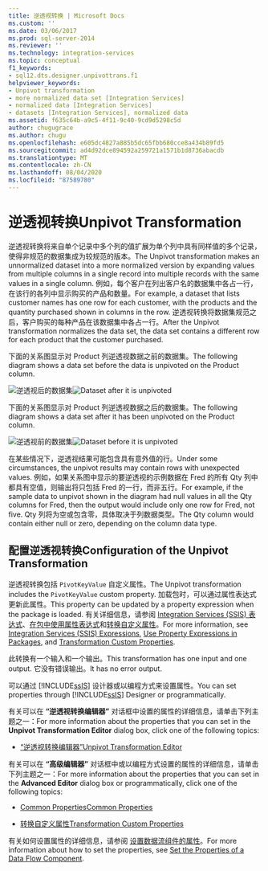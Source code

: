 ```yaml
---
title: 逆透视转换 | Microsoft Docs
ms.custom: ''
ms.date: 03/06/2017
ms.prod: sql-server-2014
ms.reviewer: ''
ms.technology: integration-services
ms.topic: conceptual
f1_keywords:
- sql12.dts.designer.unpivottrans.f1
helpviewer_keywords:
- Unpivot transformation
- more normalized data set [Integration Services]
- normalized data [Integration Services]
- datasets [Integration Services], normalized data
ms.assetid: f635c64b-a9c5-4f11-9c40-9cd9d5298c5d
author: chugugrace
ms.author: chugu
ms.openlocfilehash: e605dc4827a885b5dc65fbb680cce8a434b89fd5
ms.sourcegitcommit: ad4d92dce894592a259721a1571b1d8736abacdb
ms.translationtype: MT
ms.contentlocale: zh-CN
ms.lasthandoff: 08/04/2020
ms.locfileid: "87589780"
---
```

# <a name="unpivot-transformation"></a><span data-ttu-id="cb137-102">逆透视转换</span><span class="sxs-lookup"><span data-stu-id="cb137-102">Unpivot Transformation</span></span>
  <span data-ttu-id="cb137-103">逆透视转换将来自单个记录中多个列的值扩展为单个列中具有同样值的多个记录，使得非规范的数据集成为较规范的版本。</span><span class="sxs-lookup"><span data-stu-id="cb137-103">The Unpivot transformation makes an unnormalized dataset into a more normalized version by expanding values from multiple columns in a single record into multiple records with the same values in a single column.</span></span> <span data-ttu-id="cb137-104">例如，每个客户在列出客户名的数据集中各占一行，在该行的各列中显示购买的产品和数量。</span><span class="sxs-lookup"><span data-stu-id="cb137-104">For example, a dataset that lists customer names has one row for each customer, with the products and the quantity purchased shown in columns in the row.</span></span> <span data-ttu-id="cb137-105">逆透视转换将数据集规范之后，客户购买的每种产品在该数据集中各占一行。</span><span class="sxs-lookup"><span data-stu-id="cb137-105">After the Unpivot transformation normalizes the data set, the data set contains a different row for each product that the customer purchased.</span></span>  
  
 <span data-ttu-id="cb137-106">下面的关系图显示对 Product 列逆透视数据之前的数据集。</span><span class="sxs-lookup"><span data-stu-id="cb137-106">The following diagram shows a data set before the data is unpivoted on the Product column.</span></span>  
  
 <span data-ttu-id="cb137-107">![逆透视后的数据集](../../media/mw-dts-18.gif "逆透视后的数据集")</span><span class="sxs-lookup"><span data-stu-id="cb137-107">![Dataset after it is unpivoted](../../media/mw-dts-18.gif "Dataset after it is unpivoted")</span></span>  
  
 <span data-ttu-id="cb137-108">下面的关系图显示对 Product 列逆透视数据之后的数据集。</span><span class="sxs-lookup"><span data-stu-id="cb137-108">The following diagram shows a data set after it has been unpivoted on the Product column.</span></span>  
  
 <span data-ttu-id="cb137-109">![逆透视前的数据集](../../media/mw-dts-17.gif "逆透视前的数据集")</span><span class="sxs-lookup"><span data-stu-id="cb137-109">![Dataset before it is unpivoted](../../media/mw-dts-17.gif "Dataset before it is unpivoted")</span></span>  
  
 <span data-ttu-id="cb137-110">在某些情况下，逆透视结果可能包含具有意外值的行。</span><span class="sxs-lookup"><span data-stu-id="cb137-110">Under some circumstances, the unpivot results may contain rows with unexpected values.</span></span> <span data-ttu-id="cb137-111">例如，如果关系图中显示的要逆透视的示例数据在 Fred 的所有 Qty 列中都具有空值，则输出将只包括 Fred 的一行，而非五行。</span><span class="sxs-lookup"><span data-stu-id="cb137-111">For example, if the sample data to unpivot shown in the diagram had null values in all the Qty columns for Fred, then the output would include only one row for Fred, not five.</span></span> <span data-ttu-id="cb137-112">Qty 列将为空或包含零，具体取决于列数据类型。</span><span class="sxs-lookup"><span data-stu-id="cb137-112">The Qty column would contain either null or zero, depending on the column data type.</span></span>  
  
## <a name="configuration-of-the-unpivot-transformation"></a><span data-ttu-id="cb137-113">配置逆透视转换</span><span class="sxs-lookup"><span data-stu-id="cb137-113">Configuration of the Unpivot Transformation</span></span>  
 <span data-ttu-id="cb137-114">逆透视转换包括 `PivotKeyValue` 自定义属性。</span><span class="sxs-lookup"><span data-stu-id="cb137-114">The Unpivot transformation includes the `PivotKeyValue` custom property.</span></span> <span data-ttu-id="cb137-115">加载包时，可以通过属性表达式更新此属性。</span><span class="sxs-lookup"><span data-stu-id="cb137-115">This property can be updated by a property expression when the package is loaded.</span></span> <span data-ttu-id="cb137-116">有关详细信息，请参阅 [Integration Services (SSIS) 表达式](../../expressions/integration-services-ssis-expressions.md)、[在包中使用属性表达式](../../expressions/use-property-expressions-in-packages.md)和[转换自定义属性](transformation-custom-properties.md)。</span><span class="sxs-lookup"><span data-stu-id="cb137-116">For more information, see [Integration Services &#40;SSIS&#41; Expressions](../../expressions/integration-services-ssis-expressions.md), [Use Property Expressions in Packages](../../expressions/use-property-expressions-in-packages.md), and [Transformation Custom Properties](transformation-custom-properties.md).</span></span>  
  
 <span data-ttu-id="cb137-117">此转换有一个输入和一个输出。</span><span class="sxs-lookup"><span data-stu-id="cb137-117">This transformation has one input and one output.</span></span> <span data-ttu-id="cb137-118">它没有错误输出。</span><span class="sxs-lookup"><span data-stu-id="cb137-118">It has no error output.</span></span>  
  
 <span data-ttu-id="cb137-119">可以通过 [!INCLUDE[ssIS](../../../includes/ssis-md.md)] 设计器或以编程方式来设置属性。</span><span class="sxs-lookup"><span data-stu-id="cb137-119">You can set properties through [!INCLUDE[ssIS](../../../includes/ssis-md.md)] Designer or programmatically.</span></span>  
  
 <span data-ttu-id="cb137-120">有关可以在 **“逆透视转换编辑器”** 对话框中设置的属性的详细信息，请单击下列主题之一：</span><span class="sxs-lookup"><span data-stu-id="cb137-120">For more information about the properties that you can set in the **Unpivot Transformation Editor** dialog box, click one of the following topics:</span></span>  
  
-   [<span data-ttu-id="cb137-121">“逆透视转换编辑器”</span><span class="sxs-lookup"><span data-stu-id="cb137-121">Unpivot Transformation Editor</span></span>](../../unpivot-transformation-editor.md)  
  
 <span data-ttu-id="cb137-122">有关可以在 **“高级编辑器”** 对话框中或以编程方式设置的属性的详细信息，请单击下列主题之一：</span><span class="sxs-lookup"><span data-stu-id="cb137-122">For more information about the properties that you can set in the **Advanced Editor** dialog box or programmatically, click one of the following topics:</span></span>  
  
-   [<span data-ttu-id="cb137-123">Common Properties</span><span class="sxs-lookup"><span data-stu-id="cb137-123">Common Properties</span></span>](../../common-properties.md)  
  
-   [<span data-ttu-id="cb137-124">转换自定义属性</span><span class="sxs-lookup"><span data-stu-id="cb137-124">Transformation Custom Properties</span></span>](transformation-custom-properties.md)  
  
 <span data-ttu-id="cb137-125">有关如何设置属性的详细信息，请参阅 [设置数据流组件的属性](../set-the-properties-of-a-data-flow-component.md)。</span><span class="sxs-lookup"><span data-stu-id="cb137-125">For more information about how to set the properties, see [Set the Properties of a Data Flow Component](../set-the-properties-of-a-data-flow-component.md).</span></span>  
  
  
